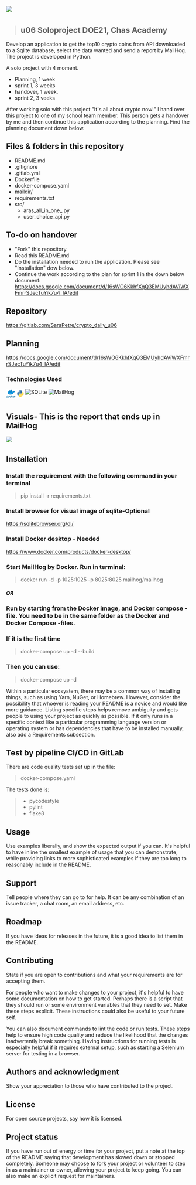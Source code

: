 # ![](https://i.imgur.com/vV68Gs6.png)

>## u06 Soloproject DOE21, Chas Academy
Develop an application to get the top10 crypto coins from API downloaded to a Sqlite database, select the data wanted and send a report by MailHog. The project is developed in Python.

A solo project with 4 moment. 
- Planning, 1 week
- sprint 1, 3 weeks
- handover, 1 week. 
- sprint 2, 3 veeks

After working solo with this project "It´s all about crypto now!" I hand over this project to one of my school team member. This person gets a handover by me and then continue this application according to the planning. Find the planning document down below.
## Files & folders in this repository
- README.md
- .gitignore
- .gitlab.yml
- Dockerfile
- docker-compose.yaml
- maildir/
- requirements.txt
- src/
    - aras_all_in_one_.py
    - user_choice_api.py

## To-do on handover
- "Fork" this repository.
- Read this README.md
- Do the installation needed to run the application. Please see "Installation" dow below.
- Continue the work according to the plan for sprint 1 in the down below document:
https://docs.google.com/document/d/16sWO6KkhfXqQ3EMUyhdAViWXFmrrSJecTuYik7u4_lA/edit

## Repository
https://gitlab.com/SaraPetre/crypto_daily_u06

## Planning
https://docs.google.com/document/d/16sWO6KkhfXqQ3EMUyhdAViWXFmrrSJecTuYik7u4_lA/edit

### Technologies Used

<img align="left" alt="Docker" width="26px" src="https://raw.githubusercontent.com/github/explore/80688e429a7d4ef2fca1e82350fe8e3517d3494d/topics/docker/docker.png" />

<img align="left" alt="Python" width="26px" src="https://raw.githubusercontent.com/github/explore/80688e429a7d4ef2fca1e82350fe8e3517d3494d/topics/python/python.png" />

<img class="logo"  src="images/sqlite370_banner.gif" alt="SQLite" width="26px" border="0" />

<img src="images/hog.png" height="20" alt="MailHog"/>
<br />
<br />


## Visuals- This is the report that ends up in MailHog

![](https://i.imgur.com/aEorryb.png)

## Installation
### Install the requirement with the following command in your terminal
>pip install -r requirements.txt
### Install browser for visual image of sqlite-Optional
https://sqlitebrowser.org/dl/
### Install Docker desktop - Needed
https://www.docker.com/products/docker-desktop/
### Start MailHog by Docker. Run in terminal:
>docker run -d -p 1025:1025 -p 8025:8025 mailhog/mailhog

##### OR

### Run by starting from the Docker image, and Docker compose -file. You need to be in the same folder as the Docker and Docker Compose -files.

### If it is the first time
> docker-compose up -d --build
### Then you can use:
> docker-compose up -d

Within a particular ecosystem, there may be a common way of installing things, such as using Yarn, NuGet, or Homebrew. However, consider the possibility that whoever is reading your README is a novice and would like more guidance. Listing specific steps helps remove ambiguity and gets people to using your project as quickly as possible. If it only runs in a specific context like a particular programming language version or operating system or has dependencies that have to be installed manually, also add a Requirements subsection.
## Test by pipeline CI/CD in GitLab
There are code quality tests set up in the file:
> docker-compose.yaml

The tests done is:
> - pycodestyle
> - pylint 
> - flake8


## Usage
Use examples liberally, and show the expected output if you can. It's helpful to have inline the smallest example of usage that you can demonstrate, while providing links to more sophisticated examples if they are too long to reasonably include in the README.

## Support
Tell people where they can go to for help. It can be any combination of an issue tracker, a chat room, an email address, etc.

## Roadmap
If you have ideas for releases in the future, it is a good idea to list them in the README.

## Contributing
State if you are open to contributions and what your requirements are for accepting them.

For people who want to make changes to your project, it's helpful to have some documentation on how to get started. Perhaps there is a script that they should run or some environment variables that they need to set. Make these steps explicit. These instructions could also be useful to your future self.

You can also document commands to lint the code or run tests. These steps help to ensure high code quality and reduce the likelihood that the changes inadvertently break something. Having instructions for running tests is especially helpful if it requires external setup, such as starting a Selenium server for testing in a browser.

## Authors and acknowledgment
Show your appreciation to those who have contributed to the project.

## License
For open source projects, say how it is licensed.

## Project status
If you have run out of energy or time for your project, put a note at the top of the README saying that development has slowed down or stopped completely. Someone may choose to fork your project or volunteer to step in as a maintainer or owner, allowing your project to keep going. You can also make an explicit request for maintainers.

